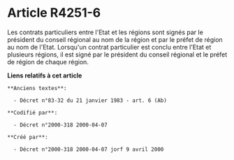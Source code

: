 # Article R4251-6

Les contrats particuliers entre l'Etat et les régions sont signés par le président du conseil régional au nom de la région et
par le préfet de région au nom de l'Etat. Lorsqu'un contrat particulier est conclu entre l'Etat et plusieurs régions, il est
signé par le président du conseil régional et le préfet de région de chaque région.

**Liens relatifs à cet article**

	**Anciens textes**:

	  - Décret n°83-32 du 21 janvier 1983 - art. 6 (Ab)

	**Codifié par**:

	  - Décret n°2000-318 2000-04-07

	**Créé par**:

	  - Décret n°2000-318 2000-04-07 jorf 9 avril 2000
